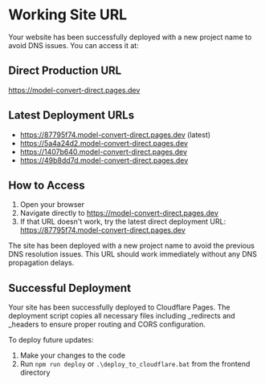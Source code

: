 # Working Site URL

Your website has been successfully deployed with a new project name to avoid DNS issues. You can access it at:

## Direct Production URL
https://model-convert-direct.pages.dev

## Latest Deployment URLs
- https://87795f74.model-convert-direct.pages.dev (latest)
- https://5a4a24d2.model-convert-direct.pages.dev
- https://1407b640.model-convert-direct.pages.dev
- https://49b8dd7d.model-convert-direct.pages.dev

## How to Access

1. Open your browser
2. Navigate directly to https://model-convert-direct.pages.dev
3. If that URL doesn't work, try the latest direct deployment URL: https://87795f74.model-convert-direct.pages.dev

The site has been deployed with a new project name to avoid the previous DNS resolution issues. This URL should work immediately without any DNS propagation delays.

## Successful Deployment

Your site has been successfully deployed to Cloudflare Pages. The deployment script copies all necessary files including _redirects and _headers to ensure proper routing and CORS configuration.

To deploy future updates:
1. Make your changes to the code
2. Run `npm run deploy` or `.\deploy_to_cloudflare.bat` from the frontend directory 